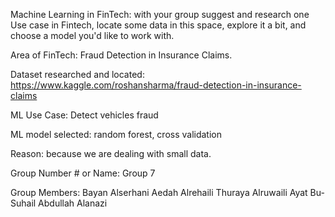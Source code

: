 Machine Learning in FinTech:
with your group suggest and research one Use case in Fintech, locate some data in this space, explore it a bit, and choose a model you'd like to work with.

Area of FinTech:
Fraud Detection in Insurance Claims.

Dataset researched and located:
https://www.kaggle.com/roshansharma/fraud-detection-in-insurance-claims

ML Use Case:
Detect vehicles fraud

ML model selected:
random forest, cross validation

Reason: 
because we are dealing with small data.

Group Number # or Name:
Group 7

Group Members:
Bayan Alserhani
Aedah Alrehaili
Thuraya Alruwaili
Ayat Bu-Suhail
Abdullah Alanazi
